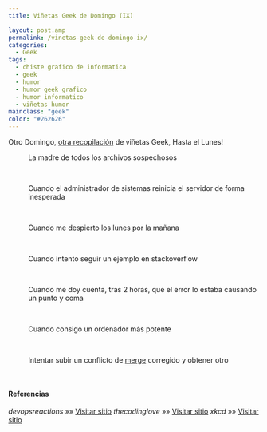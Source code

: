 ```yaml
---
title: Viñetas Geek de Domingo (IX)

layout: post.amp
permalink: /vinetas-geek-de-domingo-ix/
categories:
  - Geek
tags:
  - chiste grafico de informatica
  - geek
  - humor
  - humor geek grafico
  - humor informatico
  - viñetas humor
mainclass: "geek"
color: "#262626"
---
```

Otro Domingo, [otra recopilación][1] de viñetas Geek, Hasta el Lunes!


<!--more-->
<div id="gallery-9" class="gallery galleryid-1825 gallery-columns-1 gallery-size-thumbnail">
<dl class="gallery-item">
<dt class="gallery-icon landscape">
<a href="https://elbauldelprogramador.com/vinetas-geek-de-domingo-ix/the-mother-of-all-suspicious-files/"><amp-img on="tap:lightbox1" role="button" tabindex="0" layout="responsive" src="/img/2013/08/The-Mother-of-All-Suspicious-Files-150x150.png" class="attachment-thumbnail" alt="La madre de todos los archivos sospechosos" aria-describedby="gallery-9-1831" width="150px" height="150px" /></a>
</dt>
<dd class="wp-caption-text gallery-caption" id="gallery-9-1831">
      La madre de todos los archivos sospechosos
    </dd>
</dl>
<br  />
<dl class="gallery-item">
<dt class="gallery-icon landscape">
<a href="https://elbauldelprogramador.com/vinetas-geek-de-domingo-ix/when-the-server-admin-unexpectedly-reboot-the-server/"><amp-img on="tap:lightbox1" role="button" tabindex="0" layout="responsive" src="/img/2013/08/when-the-server-admin-unexpectedly-reboot-the-server-150x150.gif" class="attachment-thumbnail" alt="Cuando el administrador de sistemas reinicia el servidor de forma inesperada" aria-describedby="gallery-9-1832" width="150px" height="150px" /></a>
</dt>
<dd class="wp-caption-text gallery-caption" id="gallery-9-1832">
      Cuando el administrador de sistemas reinicia el servidor de forma inesperada
    </dd>
</dl>
<br  />
<dl class="gallery-item">
<dt class="gallery-icon landscape">
<a href="https://elbauldelprogramador.com/vinetas-geek-de-domingo-ix/when-i-wake-up-on-monday-morning/"><amp-img on="tap:lightbox1" role="button" tabindex="0" layout="responsive" src="/img/2013/08/when-I-wake-up-on-monday-morning-150x150.gif" class="attachment-thumbnail" alt="Cuando me despierto los lunes por la mañana" aria-describedby="gallery-9-1826" width="150px" height="150px" /></a>
</dt>
<dd class="wp-caption-text gallery-caption" id="gallery-9-1826">
      Cuando me despierto los lunes por la mañana
    </dd>
</dl>
<br  />
<dl class="gallery-item">
<dt class="gallery-icon landscape">
<a href="https://elbauldelprogramador.com/vinetas-geek-de-domingo-ix/when-i-try-to-follow-an-example-on-stackoverflow/"><amp-img on="tap:lightbox1" role="button" tabindex="0" layout="responsive" src="/img/2013/08/when-I-try-to-follow-an-example-on-stackoverflow-150x150.gif" class="attachment-thumbnail" alt="Cuando intento seguir un ejemplo en stackoverflow" aria-describedby="gallery-9-1827" width="150px" height="150px" /></a>
</dt>
<dd class="wp-caption-text gallery-caption" id="gallery-9-1827">
      Cuando intento seguir un ejemplo en stackoverflow
    </dd>
</dl>
<br  />
<dl class="gallery-item">
<dt class="gallery-icon landscape">
<a href="https://elbauldelprogramador.com/vinetas-geek-de-domingo-ix/when-i-realize-after-2-hours-that-my-bug-is-caused-by-a-missing-semicolon/"><amp-img on="tap:lightbox1" role="button" tabindex="0" layout="responsive" src="/img/2013/08/when-I-realize-after-2-hours-that-my-bug-is-caused-by-a-missing-semicolon-150x150.gif" class="attachment-thumbnail" alt="Cuando me doy cuenta, tras 2 horas, que el error lo estaba causando un punto y coma" aria-describedby="gallery-9-1828" width="150px" height="150px" /></a>
</dt>
<dd class="wp-caption-text gallery-caption" id="gallery-9-1828">
      Cuando me doy cuenta, tras 2 horas, que el error lo estaba causando un punto y coma
    </dd>
</dl>
<br  />
<dl class="gallery-item">
<dt class="gallery-icon landscape">
<a href="https://elbauldelprogramador.com/vinetas-geek-de-domingo-ix/when-i-get-a-more-powerful-computer/"><amp-img on="tap:lightbox1" role="button" tabindex="0" layout="responsive" src="/img/2013/08/when-I-get-a-more-powerful-computer-150x150.gif" class="attachment-thumbnail" alt="Cuando consigo un ordenador más potente" aria-describedby="gallery-9-1829" width="150px" height="150px" /></a>
</dt>
<dd class="wp-caption-text gallery-caption" id="gallery-9-1829">
      Cuando consigo un ordenador más potente
    </dd>
</dl>
<br  />
<dl class="gallery-item">
<dt class="gallery-icon landscape">
<a href="https://elbauldelprogramador.com/vinetas-geek-de-domingo-ix/trying-to-push-a-merge-conflict-fix-and-receiving-a-merge-conflict/"><amp-img on="tap:lightbox1" role="button" tabindex="0" layout="responsive" src="/img/2013/08/Trying-to-push-a-merge-conflict-fix-and-receiving-a-merge-conflict-150x150.gif" class="attachment-thumbnail" alt="Intentar subir un conflicto de merge corregido y obtener otro" aria-describedby="gallery-9-1830" width="150px" height="150px" /></a>
</dt>
<dd class="wp-caption-text gallery-caption" id="gallery-9-1830">
      Intentar subir un conflicto de <a href="https://elbauldelprogramador.com/mini-tutorial-y-chuleta-de-comandos-git/" title="Git: Mini Tutorial y chuleta de comandos">merge</a> corregido y obtener otro
    </dd>
</dl>
<br  />
</div>

#### Referencias

*devopsreactions* »» <a href="http://devopsreactions.tumblr.com/" target="_blank">Visitar sitio</a>
*thecodinglove* »» <a href="http://thecodinglove.com" target="_blank">Visitar sitio</a>
*xkcd* »» <a href="http://xkcd.com" target="_blank">Visitar sitio</a>



 [1]: https://elbauldelprogramador.com/ "Viñetas Geek de Domingo"
